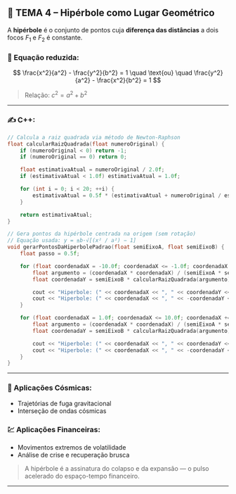 ## 🧭 TEMA 4 – Hipérbole como Lugar Geométrico

A **hipérbole** é o conjunto de pontos cuja **diferença das distâncias** a dois focos $F_1$ e $F_2$ é constante.

### 📐 Equação reduzida:

$$
\frac{x^2}{a^2} - \frac{y^2}{b^2} = 1 \quad \text{ou} \quad \frac{y^2}{a^2} - \frac{x^2}{b^2} = 1
$$

> Relação: $c^2 = a^2 + b^2$

---

### ✍️ C++:

```cpp
// Calcula a raiz quadrada via método de Newton-Raphson
float calcularRaizQuadrada(float numeroOriginal) {
    if (numeroOriginal < 0) return -1;
    if (numeroOriginal == 0) return 0;

    float estimativaAtual = numeroOriginal / 2.0f;
    if (estimativaAtual < 1.0f) estimativaAtual = 1.0f;

    for (int i = 0; i < 20; ++i) {
        estimativaAtual = 0.5f * (estimativaAtual + numeroOriginal / estimativaAtual);
    }

    return estimativaAtual;
}

// Gera pontos da hipérbole centrada na origem (sem rotação)
// Equação usada: y = ±b·√[(x² / a²) − 1]
void gerarPontosDaHiperbolePadrao(float semiEixoA, float semiEixoB) {
    float passo = 0.5f;

    for (float coordenadaX = -10.0f; coordenadaX <= -1.0f; coordenadaX += passo) {
        float argumento = (coordenadaX * coordenadaX) / (semiEixoA * semiEixoA) - 1.0f;
        float coordenadaY = semiEixoB * calcularRaizQuadrada(argumento);

        cout << "Hiperbole: (" << coordenadaX << ", " << coordenadaY << ")\n";
        cout << "Hiperbole: (" << coordenadaX << ", " << -coordenadaY << ")\n";
    }

    for (float coordenadaX = 1.0f; coordenadaX <= 10.0f; coordenadaX += passo) {
        float argumento = (coordenadaX * coordenadaX) / (semiEixoA * semiEixoA) - 1.0f;
        float coordenadaY = semiEixoB * calcularRaizQuadrada(argumento);

        cout << "Hiperbole: (" << coordenadaX << ", " << coordenadaY << ")\n";
        cout << "Hiperbole: (" << coordenadaX << ", " << -coordenadaY << ")\n";
    }
}

```

---

### 🌌 Aplicações Cósmicas:

* Trajetórias de fuga gravitacional
* Interseção de ondas cósmicas

### 💹 Aplicações Financeiras:

* Movimentos extremos de volatilidade
* Análise de crise e recuperação brusca

> A hipérbole é a assinatura do colapso e da expansão — o pulso acelerado do espaço-tempo financeiro.

---
